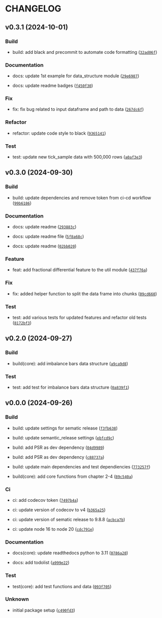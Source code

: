 # CHANGELOG

## v0.3.1 (2024-10-01)

### Build

* build: add black and precommit to automate code formatting ([`32ad06f`](https://github.com/baobach/quantfinpy/commit/32ad06f0e52ac070979008f731e547dcfbe44764))

### Documentation

* docs: update 1st example for data_structure module ([`29e6987`](https://github.com/baobach/quantfinpy/commit/29e6987a815ab00617627dd413ed977e91396e79))

* docs: update readme badges ([`f450f30`](https://github.com/baobach/quantfinpy/commit/f450f30ef8ba658db7e83e1c9b487715df111614))

### Fix

* fix: fix bug related to input dataframe and path to data ([`267dc6f`](https://github.com/baobach/quantfinpy/commit/267dc6fe4ea71c9f8cfe45d7f6ad4c74ec6bbbcf))

### Refactor

* refactor: update code style to black ([`9365141`](https://github.com/baobach/quantfinpy/commit/936514174af49e5b1f74c7dbdddc7bc5359df154))

### Test

* test: update new tick_sample data with 500,000 rows ([`a0af3e3`](https://github.com/baobach/quantfinpy/commit/a0af3e3842949b58bf03ad3cbb1ce37076e20b65))

## v0.3.0 (2024-09-30)

### Build

* build: update dependencies and remove token from ci-cd workflow ([`99b6186`](https://github.com/baobach/quantfinpy/commit/99b618677bdf4fb8e7f7ad5a3b69e4fbacc7e756))

### Documentation

* docs: update readme ([`293883c`](https://github.com/baobach/quantfinpy/commit/293883c5d75beb9373587ec01acca3a95bab5410))

* docs: update readme file ([`5f8a68c`](https://github.com/baobach/quantfinpy/commit/5f8a68c0ba8afcf53f87779eeb1a14dd54d5e10c))

* docs: update readme ([`02bb020`](https://github.com/baobach/quantfinpy/commit/02bb020a8b3f284d64aa391acee51f75f5fd4056))

### Feature

* feat: add fractional differential feature to the util module ([`437f76a`](https://github.com/baobach/quantfinpy/commit/437f76aeeed32b05c0cb093ecf58d0f075842b48))

### Fix

* fix: added helper function to split the data frame into chunks ([`09cd660`](https://github.com/baobach/quantfinpy/commit/09cd660e52e51444a23867e80efc2396b8abe1bc))

### Test

* test: add various tests for updated features and refactor old tests ([`8172bf3`](https://github.com/baobach/quantfinpy/commit/8172bf345193d5c619461c961e0648ff2bc9da14))

## v0.2.0 (2024-09-27)

### Build

* build(core): add imbalance bars data structure ([`a9ca9d8`](https://github.com/baobach/quantfinpy/commit/a9ca9d8aefe0679bda0fc5b33d8d597be508b495))

### Test

* test: add test for imbalance bars data structure ([`0a839f1`](https://github.com/baobach/quantfinpy/commit/0a839f123a0473728c20aef8298e7d717a7c3f66))

## v0.0.0 (2024-09-26)

### Build

* build: update settings for sematic release ([`f3fb638`](https://github.com/baobach/quantfinpy/commit/f3fb6386ad6a4cc45d03cf902ca2b7c4244e5a74))

* build: update semantic_release settings ([`ebfcd9c`](https://github.com/baobach/quantfinpy/commit/ebfcd9cd8c83c80e9c33cb49cb6ef478f2769d98))

* build: add PSR as dev dependency ([`04d9989`](https://github.com/baobach/quantfinpy/commit/04d99899b27871ec2ccee636f4d49b5f54ee046d))

* build: add PSR as dev dependency ([`c88737a`](https://github.com/baobach/quantfinpy/commit/c88737a12377ed05d406f82e295c5f69f06a475b))

* build: update main dependencies and test dependiencies ([`773257f`](https://github.com/baobach/quantfinpy/commit/773257f186f211955fcbff8f59d8e549e823422d))

* build(core): add core functions from chapter 2-4 ([`89c540a`](https://github.com/baobach/quantfinpy/commit/89c540a753ba781d91e51b63eb8cccdabad87f4e))

### Ci

* ci: add codecov token ([`7497b4a`](https://github.com/baobach/quantfinpy/commit/7497b4a9eb151b35b66034fdf7f89cff9e57dab1))

* ci: update version of codecov to v4 ([`b365a25`](https://github.com/baobach/quantfinpy/commit/b365a25eb809bee1c39c6afc7709fb8ea2e2e227))

* ci: update version of sematic release to 9.8.8 ([`acbca7b`](https://github.com/baobach/quantfinpy/commit/acbca7b840258487f6d6e3c7845b541f895582b4))

* ci: update node 16 to node 20 ([`cdc791e`](https://github.com/baobach/quantfinpy/commit/cdc791edc46c971967060ba128d4ef624e82adad))

### Documentation

* docs(core): update readthedocs python to 3.11 ([`0786a20`](https://github.com/baobach/quantfinpy/commit/0786a2077f86de9f670b38cf72e85de6ad16393a))

* docs: add todolist ([`a999e22`](https://github.com/baobach/quantfinpy/commit/a999e22ac4b90133fbddc51d8848a416722e2e36))

### Test

* test(core): add test functions and data ([`093f705`](https://github.com/baobach/quantfinpy/commit/093f7058359967e22396f190c03438326b7e05ae))

### Unknown

* initial package setup ([`c490fd3`](https://github.com/baobach/quantfinpy/commit/c490fd3da93f101a9f0ff087dddf20de69da7b98))
